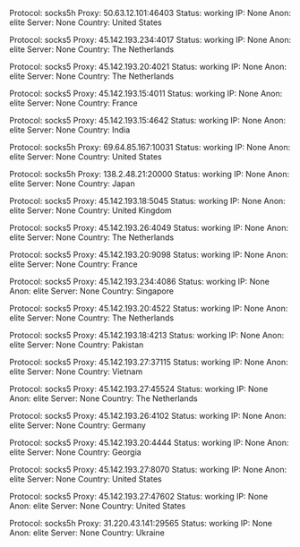Protocol: socks5h
Proxy: 50.63.12.101:46403
Status: working
IP: None
Anon: elite
Server: None
Country: United States

Protocol: socks5
Proxy: 45.142.193.234:4017
Status: working
IP: None
Anon: elite
Server: None
Country: The Netherlands

Protocol: socks5
Proxy: 45.142.193.20:4021
Status: working
IP: None
Anon: elite
Server: None
Country: The Netherlands

Protocol: socks5
Proxy: 45.142.193.15:4011
Status: working
IP: None
Anon: elite
Server: None
Country: France

Protocol: socks5
Proxy: 45.142.193.15:4642
Status: working
IP: None
Anon: elite
Server: None
Country: India

Protocol: socks5h
Proxy: 69.64.85.167:10031
Status: working
IP: None
Anon: elite
Server: None
Country: United States

Protocol: socks5h
Proxy: 138.2.48.21:20000
Status: working
IP: None
Anon: elite
Server: None
Country: Japan

Protocol: socks5
Proxy: 45.142.193.18:5045
Status: working
IP: None
Anon: elite
Server: None
Country: United Kingdom

Protocol: socks5
Proxy: 45.142.193.26:4049
Status: working
IP: None
Anon: elite
Server: None
Country: The Netherlands

Protocol: socks5
Proxy: 45.142.193.20:9098
Status: working
IP: None
Anon: elite
Server: None
Country: France

Protocol: socks5
Proxy: 45.142.193.234:4086
Status: working
IP: None
Anon: elite
Server: None
Country: Singapore

Protocol: socks5
Proxy: 45.142.193.20:4522
Status: working
IP: None
Anon: elite
Server: None
Country: The Netherlands

Protocol: socks5
Proxy: 45.142.193.18:4213
Status: working
IP: None
Anon: elite
Server: None
Country: Pakistan

Protocol: socks5
Proxy: 45.142.193.27:37115
Status: working
IP: None
Anon: elite
Server: None
Country: Vietnam

Protocol: socks5
Proxy: 45.142.193.27:45524
Status: working
IP: None
Anon: elite
Server: None
Country: The Netherlands

Protocol: socks5
Proxy: 45.142.193.26:4102
Status: working
IP: None
Anon: elite
Server: None
Country: Germany

Protocol: socks5
Proxy: 45.142.193.20:4444
Status: working
IP: None
Anon: elite
Server: None
Country: Georgia

Protocol: socks5
Proxy: 45.142.193.27:8070
Status: working
IP: None
Anon: elite
Server: None
Country: United States

Protocol: socks5
Proxy: 45.142.193.27:47602
Status: working
IP: None
Anon: elite
Server: None
Country: United States

Protocol: socks5h
Proxy: 31.220.43.141:29565
Status: working
IP: None
Anon: elite
Server: None
Country: Ukraine

